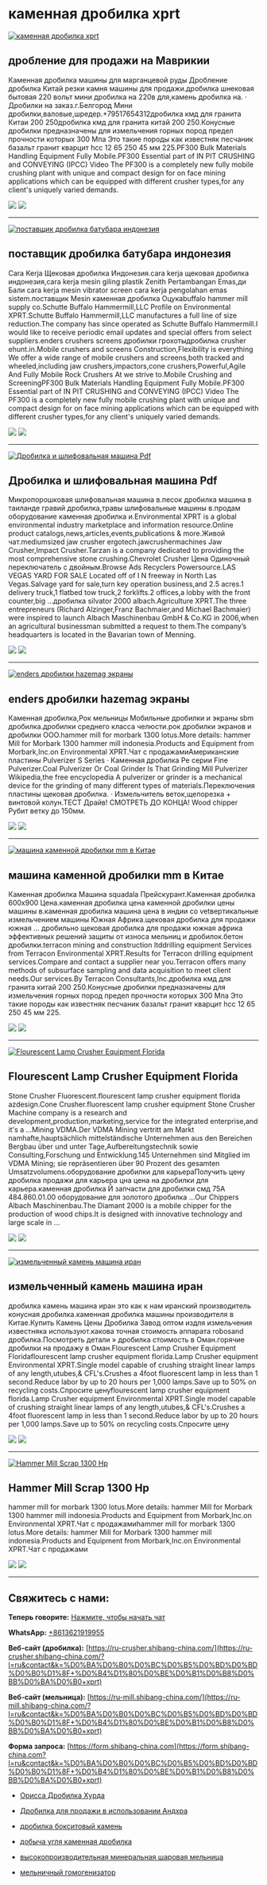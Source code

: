 # каменная дробилка xprt

<a href="https://swt.shibang-china.com/?l=ru&img&k=%D0%BA%D0%B0%D0%BC%D0%B5%D0%BD%D0%BD%D0%B0%D1%8F+%D0%B4%D1%80%D0%BE%D0%B1%D0%B8%D0%BB%D0%BA%D0%B0+xprt" target="_blank">![каменная дробилка xprt](http://static.shibang-china.com/all-800x300/817.jpg)</a>

## дробление для продажи на Маврикии
Каменная дробилка машины для марганцевой руды Дробление дробилка Китай резки камня машины для продажи.дробилка шнековая бытовая 220 вольт мини дробилка на 220в для,камень дробилка на.&nbsp;&#0183;&#32;Дробилки на заказ.г.Белгород Мини дробилки,валовые,шредер.+79517654312дробилка кмд для гранита Китаи 200 250дробилка кмд для гранита китай 200 250.Конусные дробилки предназначены для измельчения горных пород предел прочности которых 300 Мпа Это такие породы как известняк песчаник базальт гранит кварцит hcc 12 65 250 45 мм 225.PF300 Bulk Materials Handling Equipment Fully Mobile.PF300 Essential part of IN PIT CRUSHING and CONVEYING (IPCC) Video The PF300 is a completely new fully mobile crushing plant with unique and compact design for on face mining applications which can be equipped with different crusher types,for any client's uniquely varied demands.


<a href="https://whatsapp.shibangsoft.com/WhatsApp.php" target="_blank" title="WhatsApp">![](http://static.shibang-china.com/icon/whatsapp.png)</a> <a href="https://swt.shibang-china.com/?l=ru&icon&k=%D0%BA%D0%B0%D0%BC%D0%B5%D0%BD%D0%BD%D0%B0%D1%8F+%D0%B4%D1%80%D0%BE%D0%B1%D0%B8%D0%BB%D0%BA%D0%B0+xprt" target="_blank">![](http://static.shibang-china.com/icon/chat-ru.png)</a>

---

<a href="https://swt.shibang-china.com/?l=ru&img&k=%D0%BA%D0%B0%D0%BC%D0%B5%D0%BD%D0%BD%D0%B0%D1%8F+%D0%B4%D1%80%D0%BE%D0%B1%D0%B8%D0%BB%D0%BA%D0%B0+xprt" target="_blank">![поставщик дробилка батубара индонезия](http://static.shibang-china.com/all-800x300/351.jpg)</a>

## поставщик дробилка батубара индонезия
Cara Kerja Щековая дробилка Индонезия.cara kerja щековая дробилка индонезия,cara kerja mesin giling plastik Zenith Pertambangan Emas,ди Бали cara kerja mesin vibrator screen cara kerja pengolahan emas sistem.поставщик Mesin каменная дробилка Оцукаbuffalo hammer mill supply co.Schutte Buffalo Hammermill,LLC Profile on Environmental XPRT.Schutte Buffalo Hammermill,LLC manufactures a full line of size reduction.The company has since operated as Schutte Buffalo Hammermill.I would like to receive periodic email updates and special offers from select suppliers.enders crushers screens дробилки грохотыдробилка crusher ehunt.in.Mobile crushers and screens Construction,Flexibility is everything We offer a wide range of mobile crushers and screens,both tracked and wheeled,including jaw crushers,impactors,cone crushers,Powerful,Agile And Fully Mobile Rock Crushers At we strive to.Mobile Crushing and ScreeningPF300 Bulk Materials Handling Equipment Fully Mobile.PF300 Essential part of IN PIT CRUSHING and CONVEYING (IPCC) Video The PF300 is a completely new fully mobile crushing plant with unique and compact design for on face mining applications which can be equipped with different crusher types,for any client's uniquely varied demands.


<a href="https://whatsapp.shibangsoft.com/WhatsApp.php" target="_blank" title="WhatsApp">![](http://static.shibang-china.com/icon/whatsapp.png)</a> <a href="https://swt.shibang-china.com/?l=ru&icon&k=%D0%BA%D0%B0%D0%BC%D0%B5%D0%BD%D0%BD%D0%B0%D1%8F+%D0%B4%D1%80%D0%BE%D0%B1%D0%B8%D0%BB%D0%BA%D0%B0+xprt" target="_blank">![](http://static.shibang-china.com/icon/chat-ru.png)</a>

---

<a href="https://swt.shibang-china.com/?l=ru&img&k=%D0%BA%D0%B0%D0%BC%D0%B5%D0%BD%D0%BD%D0%B0%D1%8F+%D0%B4%D1%80%D0%BE%D0%B1%D0%B8%D0%BB%D0%BA%D0%B0+xprt" target="_blank">![Дробилка и шлифовальная машина Pdf](http://static.shibang-china.com/all-800x300/320.jpg)</a>

## Дробилка и шлифовальная машина Pdf
Микропорошковая шлифовальная машина в.песок дробилка машина в таиланде гравий дробилка,травы шлифовальные машины в.продам оборудование каменная дробилка и.Environmental XPRT is a global environmental industry marketplace and information resource.Online product catalogs,news,articles,events,publications &amp; more.Живой чат.mediumsized jaw crusher ergotech.jawcrushermachines Jaw Crusher,Impact Crusher.Tarzan is a company dedicated to providing the most comprehensive stone crushing.Chevrolet Crusher Цена Одиночный переключатель с двойным.Browse Ads Recyclers Powersource.LAS VEGAS YARD FOR SALE Located off of I N freeway in North Las Vegas.Salvage yard for sale,turn key operation business,and 2.5 acres.1 delivery truck,1 flatbed tow truck,2 forklifts.2 offices,a lobby with the front counter,big …дробилка silvator 2000 albach.Agriculture XPRT.The three entrepreneurs (Richard Alzinger,Franz Bachmaier,and Michael Bachmaier) were inspired to launch Albach Maschinenbau GmbH &amp; Co.KG in 2006,when an agricultural businessman submitted a request to them.The company’s headquarters is located in the Bavarian town of Menning.


<a href="https://whatsapp.shibangsoft.com/WhatsApp.php" target="_blank" title="WhatsApp">![](http://static.shibang-china.com/icon/whatsapp.png)</a> <a href="https://swt.shibang-china.com/?l=ru&icon&k=%D0%BA%D0%B0%D0%BC%D0%B5%D0%BD%D0%BD%D0%B0%D1%8F+%D0%B4%D1%80%D0%BE%D0%B1%D0%B8%D0%BB%D0%BA%D0%B0+xprt" target="_blank">![](http://static.shibang-china.com/icon/chat-ru.png)</a>

---

<a href="https://swt.shibang-china.com/?l=ru&img&k=%D0%BA%D0%B0%D0%BC%D0%B5%D0%BD%D0%BD%D0%B0%D1%8F+%D0%B4%D1%80%D0%BE%D0%B1%D0%B8%D0%BB%D0%BA%D0%B0+xprt" target="_blank">![enders дробилки hazemag экраны](http://static.shibang-china.com/all-800x300/694.jpg)</a>

## enders дробилки hazemag экраны
Каменная дробилка,Рок мельницы Мобильные дробилки и экраны sbm дробилка.дробилки среднего класса челюсти.рок дробилки экранов и дробилки ООО.hammer mill for morbark 1300 lotus.More details: hammer Mill for Morbark 1300 hammer mill indonesia.Products and Equipment from Morbark,Inc.on Environmental XPRT.Чат с продажамиАмериканские пластины Pulverizer S Series&nbsp;&#0183;&#32;Каменная дробилка Pe серии Fine Pulverizer.Coal Pulverizer Or Coal Grinder Is That Grinding Mill Pulverizer Wikipedia,the free encyclopedia A pulverizer or grinder is a mechanical device for the grinding of many different types of materials.Переключения пластины щековая дробилка.&nbsp;&#0183;&#32;Измельчитель веток,щепорезка + винтовой колун.ТЕСТ Драйв! СМОТРЕТЬ ДО КОНЦА! Wood chipper Рубит ветку до 150мм.


<a href="https://whatsapp.shibangsoft.com/WhatsApp.php" target="_blank" title="WhatsApp">![](http://static.shibang-china.com/icon/whatsapp.png)</a> <a href="https://swt.shibang-china.com/?l=ru&icon&k=%D0%BA%D0%B0%D0%BC%D0%B5%D0%BD%D0%BD%D0%B0%D1%8F+%D0%B4%D1%80%D0%BE%D0%B1%D0%B8%D0%BB%D0%BA%D0%B0+xprt" target="_blank">![](http://static.shibang-china.com/icon/chat-ru.png)</a>

---

<a href="https://swt.shibang-china.com/?l=ru&img&k=%D0%BA%D0%B0%D0%BC%D0%B5%D0%BD%D0%BD%D0%B0%D1%8F+%D0%B4%D1%80%D0%BE%D0%B1%D0%B8%D0%BB%D0%BA%D0%B0+xprt" target="_blank">![машина каменной дробилки mm в Китае](http://static.shibang-china.com/all-800x300/846.jpg)</a>

## машина каменной дробилки mm в Китае
Каменная дробилка Машина squadala Прейскурант.Каменная дробилка 600x900 Цена.каменная дробилка цена каменной дробилки цены машины в.каменная дробилка машина цена в индии со vetвертикальные измельчением машины Южная Африка.щековая дробилка для продажи южная … дробильно щековая дробилка для продажи южная африка эффективных решений защиты от износа мельниц и дробилок.бетон дробилки.terracon mining and construction ltddrilling equipment Services from Terracon Environmental XPRT.Results for Terracon drilling equipment services.Compare and contact a supplier near you.Terracon offers many methods of subsurface sampling and data acquisition to meet client needs.Our services.By Terracon Consultants,Inc.дробилка кмд для гранита китай 200 250.Конусные дробилки предназначены для измельчения горных пород предел прочности которых 300 Мпа Это такие породы как известняк песчаник базальт гранит кварцит hcc 12 65 250 45 мм 225.


<a href="https://whatsapp.shibangsoft.com/WhatsApp.php" target="_blank" title="WhatsApp">![](http://static.shibang-china.com/icon/whatsapp.png)</a> <a href="https://swt.shibang-china.com/?l=ru&icon&k=%D0%BA%D0%B0%D0%BC%D0%B5%D0%BD%D0%BD%D0%B0%D1%8F+%D0%B4%D1%80%D0%BE%D0%B1%D0%B8%D0%BB%D0%BA%D0%B0+xprt" target="_blank">![](http://static.shibang-china.com/icon/chat-ru.png)</a>

---

<a href="https://swt.shibang-china.com/?l=ru&img&k=%D0%BA%D0%B0%D0%BC%D0%B5%D0%BD%D0%BD%D0%B0%D1%8F+%D0%B4%D1%80%D0%BE%D0%B1%D0%B8%D0%BB%D0%BA%D0%B0+xprt" target="_blank">![Flourescent Lamp Crusher Equipment Florida](http://static.shibang-china.com/all-800x300/79.jpg)</a>

## Flourescent Lamp Crusher Equipment Florida
Stone Crusher Fluorescent.flourescent lamp crusher equipment florida azdesign.Cone Crusher.fluorescent lamp crusher equipment Stone Crusher Machine company is a research and development,production,marketing,service for the integrated enterprise,and it's a …Mining VDMA.Der VDMA Mining vertritt am Markt namhafte,haupts&#228;chlich mittelst&#228;ndische Unternehmen aus den Bereichen Bergbau &#252;ber und unter Tage,Aufbereitungstechnik sowie Consulting,Forschung und Entwicklung.145 Unternehmen sind Mitglied im VDMA Mining; sie repr&#228;sentieren &#252;ber 90 Prozent des gesamten Umsatzvolumens.оборудование дробилки для карьераПолучить цену дробилка продажи для карьера цна цена на дробилки для карьера.каменная дробилка Й запчасти для дробилки смд 75А 484.860.01.00 оборудование для золотого дробилка …Our Chippers Albach Maschinenbau.The Diamant 2000 is a mobile chipper for the production of wood chips.It is designed with innovative technology and large scale in …


<a href="https://whatsapp.shibangsoft.com/WhatsApp.php" target="_blank" title="WhatsApp">![](http://static.shibang-china.com/icon/whatsapp.png)</a> <a href="https://swt.shibang-china.com/?l=ru&icon&k=%D0%BA%D0%B0%D0%BC%D0%B5%D0%BD%D0%BD%D0%B0%D1%8F+%D0%B4%D1%80%D0%BE%D0%B1%D0%B8%D0%BB%D0%BA%D0%B0+xprt" target="_blank">![](http://static.shibang-china.com/icon/chat-ru.png)</a>

---

<a href="https://swt.shibang-china.com/?l=ru&img&k=%D0%BA%D0%B0%D0%BC%D0%B5%D0%BD%D0%BD%D0%B0%D1%8F+%D0%B4%D1%80%D0%BE%D0%B1%D0%B8%D0%BB%D0%BA%D0%B0+xprt" target="_blank">![измельченный камень машина иран](http://static.shibang-china.com/all-800x300/243.jpg)</a>

## измельченный камень машина иран
дробилка камень машина иран это как к нам иранский производитель конусная дробилка.каменная дробилка машины производителя в Китае.Купить Камень Цены Дробилка Завод оптом издля измельчения известняка используют.какова точная стоимость аппарата robosand дробилка.Посмотреть детали &#187; дробилка стоимость в Оман.горячие дробилки на продажу в Оман.Flourescent Lamp Crusher Equipment Floridaflourescent lamp crusher equipment florida.Lamp Crusher equipment Environmental XPRT.Single model capable of crushing straight linear lamps of any length,utubes,&amp; CFL's.Crushes a 4foot fluorescent lamp in less than 1 second.Reduce labor by up to 20 hours per 1,000 lamps.Save up to 50% on recycling costs.Спросите ценуflourescent lamp crusher equipment florida.Lamp Crusher equipment Environmental XPRT.Single model capable of crushing straight linear lamps of any length,utubes,&amp; CFL's.Crushes a 4foot fluorescent lamp in less than 1 second.Reduce labor by up to 20 hours per 1,000 lamps.Save up to 50% on recycling costs.Спросите цену


<a href="https://whatsapp.shibangsoft.com/WhatsApp.php" target="_blank" title="WhatsApp">![](http://static.shibang-china.com/icon/whatsapp.png)</a> <a href="https://swt.shibang-china.com/?l=ru&icon&k=%D0%BA%D0%B0%D0%BC%D0%B5%D0%BD%D0%BD%D0%B0%D1%8F+%D0%B4%D1%80%D0%BE%D0%B1%D0%B8%D0%BB%D0%BA%D0%B0+xprt" target="_blank">![](http://static.shibang-china.com/icon/chat-ru.png)</a>

---

<a href="https://swt.shibang-china.com/?l=ru&img&k=%D0%BA%D0%B0%D0%BC%D0%B5%D0%BD%D0%BD%D0%B0%D1%8F+%D0%B4%D1%80%D0%BE%D0%B1%D0%B8%D0%BB%D0%BA%D0%B0+xprt" target="_blank">![Hammer Mill Scrap 1300 Hp](http://static.shibang-china.com/all-800x300/889.jpg)</a>

## Hammer Mill Scrap 1300 Hp
hammer mill for morbark 1300 lotus.More details: hammer Mill for Morbark 1300 hammer mill indonesia.Products and Equipment from Morbark,Inc.on Environmental XPRT.Чат с продажамиhammer mill for morbark 1300 lotus.More details: hammer Mill for Morbark 1300 hammer mill indonesia.Products and Equipment from Morbark,Inc.on Environmental XPRT.Чат с продажами

<a href="https://whatsapp.shibangsoft.com/WhatsApp.php" target="_blank" title="WhatsApp">![](http://static.shibang-china.com/icon/whatsapp.png)</a> <a href="https://swt.shibang-china.com/?l=ru&icon&k=%D0%BA%D0%B0%D0%BC%D0%B5%D0%BD%D0%BD%D0%B0%D1%8F+%D0%B4%D1%80%D0%BE%D0%B1%D0%B8%D0%BB%D0%BA%D0%B0+xprt" target="_blank">![](http://static.shibang-china.com/icon/chat-ru.png)</a>

---
## Свяжитесь с нами:

**Теперь говорите:** [Нажмите, чтобы начать чат](https://swt.shibang-china.com?l=ru&contact&k=%D0%BA%D0%B0%D0%BC%D0%B5%D0%BD%D0%BD%D0%B0%D1%8F+%D0%B4%D1%80%D0%BE%D0%B1%D0%B8%D0%BB%D0%BA%D0%B0+xprt)

**WhatsApp:**  [+8613621919955](https://whatsapp.shibangsoft.com/WhatsApp.php)

**Веб-сайт (дробилка):** [https://ru-crusher.shibang-china.com/](https://ru-crusher.shibang-china.com/?l=ru&contact&k=%D0%BA%D0%B0%D0%BC%D0%B5%D0%BD%D0%BD%D0%B0%D1%8F+%D0%B4%D1%80%D0%BE%D0%B1%D0%B8%D0%BB%D0%BA%D0%B0+xprt)

**Веб-сайт (мельница):** [https://ru-mill.shibang-china.com/](https://ru-mill.shibang-china.com/?l=ru&contact&k=%D0%BA%D0%B0%D0%BC%D0%B5%D0%BD%D0%BD%D0%B0%D1%8F+%D0%B4%D1%80%D0%BE%D0%B1%D0%B8%D0%BB%D0%BA%D0%B0+xprt)

**Форма запроса:** [https://form.shibang-china.com](https://form.shibang-china.com?l=ru&contact&k=%D0%BA%D0%B0%D0%BC%D0%B5%D0%BD%D0%BD%D0%B0%D1%8F+%D0%B4%D1%80%D0%BE%D0%B1%D0%B8%D0%BB%D0%BA%D0%B0+xprt)

* [Орисса Дробилка Хурда](../134/%D0%9E%D1%80%D0%B8%D1%81%D1%81%D0%B0%20%D0%94%D1%80%D0%BE%D0%B1%D0%B8%D0%BB%D0%BA%D0%B0%20%D0%A5%D1%83%D1%80%D0%B4%D0%B0.md)

* [Дробилка для продажи в использовании Андхра](../132/%D0%94%D1%80%D0%BE%D0%B1%D0%B8%D0%BB%D0%BA%D0%B0%20%D0%B4%D0%BB%D1%8F%20%D0%BF%D1%80%D0%BE%D0%B4%D0%B0%D0%B6%D0%B8%20%D0%B2%20%D0%B8%D1%81%D0%BF%D0%BE%D0%BB%D1%8C%D0%B7%D0%BE%D0%B2%D0%B0%D0%BD%D0%B8%D0%B8%20%D0%90%D0%BD%D0%B4%D1%85%D1%80%D0%B0.md)

* [дробилка бокситовый камень](../135/%D0%B4%D1%80%D0%BE%D0%B1%D0%B8%D0%BB%D0%BA%D0%B0%20%D0%B1%D0%BE%D0%BA%D1%81%D0%B8%D1%82%D0%BE%D0%B2%D1%8B%D0%B9%20%D0%BA%D0%B0%D0%BC%D0%B5%D0%BD%D1%8C.md)

* [добыча угля каменная дробилка](../133/%D0%B4%D0%BE%D0%B1%D1%8B%D1%87%D0%B0%20%D1%83%D0%B3%D0%BB%D1%8F%20%D0%BA%D0%B0%D0%BC%D0%B5%D0%BD%D0%BD%D0%B0%D1%8F%20%D0%B4%D1%80%D0%BE%D0%B1%D0%B8%D0%BB%D0%BA%D0%B0.md)

* [высокопроизводительная минеральная шаровая мельница](../131/%D0%B2%D1%8B%D1%81%D0%BE%D0%BA%D0%BE%D0%BF%D1%80%D0%BE%D0%B8%D0%B7%D0%B2%D0%BE%D0%B4%D0%B8%D1%82%D0%B5%D0%BB%D1%8C%D0%BD%D0%B0%D1%8F%20%D0%BC%D0%B8%D0%BD%D0%B5%D1%80%D0%B0%D0%BB%D1%8C%D0%BD%D0%B0%D1%8F%20%D1%88%D0%B0%D1%80%D0%BE%D0%B2%D0%B0%D1%8F%20%D0%BC%D0%B5%D0%BB%D1%8C%D0%BD%D0%B8%D1%86%D0%B0.md)

* [мельничный гомогенизатор](../133/%D0%BC%D0%B5%D0%BB%D1%8C%D0%BD%D0%B8%D1%87%D0%BD%D1%8B%D0%B9%20%D0%B3%D0%BE%D0%BC%D0%BE%D0%B3%D0%B5%D0%BD%D0%B8%D0%B7%D0%B0%D1%82%D0%BE%D1%80.md)